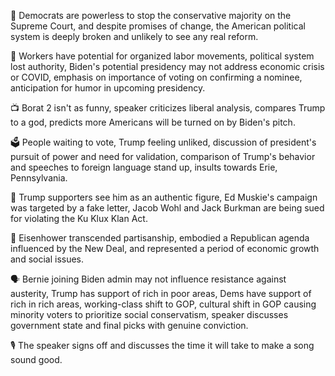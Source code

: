 🤔 Democrats are powerless to stop the conservative majority on the Supreme Court, and despite promises of change, the American political system is deeply broken and unlikely to see any real reform.

🤔 Workers have potential for organized labor movements, political system lost authority, Biden's potential presidency may not address economic crisis or COVID, emphasis on importance of voting on confirming a nominee, anticipation for humor in upcoming presidency.

📺 Borat 2 isn't as funny, speaker criticizes liberal analysis, compares Trump to a god, predicts more Americans will be turned on by Biden's pitch.

🗳️ People waiting to vote, Trump feeling unliked, discussion of president's pursuit of power and need for validation, comparison of Trump's behavior and speeches to foreign language stand up, insults towards Erie, Pennsylvania.

🤔 Trump supporters see him as an authentic figure, Ed Muskie's campaign was targeted by a fake letter, Jacob Wohl and Jack Burkman are being sued for violating the Ku Klux Klan Act.

📜 Eisenhower transcended partisanship, embodied a Republican agenda influenced by the New Deal, and represented a period of economic growth and social issues.

🗣️ Bernie joining Biden admin may not influence resistance against austerity, Trump has support of rich in poor areas, Dems have support of rich in rich areas, working-class shift to GOP, cultural shift in GOP causing minority voters to prioritize social conservatism, speaker discusses government state and final picks with genuine conviction.

🎙 The speaker signs off and discusses the time it will take to make a song sound good.

